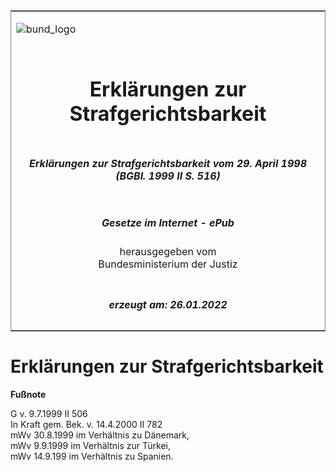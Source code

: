 <span id="DECKBLATT.html"></span>

<table border="0" frame="border" width="100%">

<tr valign="top">

<td align="left">

![bund\_logo](BfJ_2021_Web_de_de.gif)

</td>

<td align="right">

 

</td>

</tr>

<tr align="center" valign="middle">

<td colspan="2">

# Erklärungen zur Strafgerichtsbarkeit

</td>

</tr>

<tr align="center" valign="middle">

<td colspan="2">

##### Erklärungen zur Strafgerichtsbarkeit vom 29. April 1998 (BGBl. 1999 II S. 516)

</td>

</tr>

<tr align="center" valign="middle">

<td colspan="2">

  
  

##### Gesetze im Internet - ePub  
  
herausgegeben vom  
Bundesministerium der Justiz

</td>

</tr>

<tr align="center" valign="bottom">

<td colspan="2">

  
  

##### erzeugt am: 26.01.2022

</td>

</tr>

</table>

<span id="BJNR051620999.html"></span>

# Erklärungen zur Strafgerichtsbarkeit

<div>

  
**Fußnote**

<div class="jnhtml">

<div>

<div class="jurAbsatz">

G v. 9.7.1999 II 506  
In Kraft gem. Bek. v. 14.4.2000 II 782  
mWv 30.8.1999 im Verhältnis zu Dänemark,  
mWv 9.9.1999 im Verhältnis zur Türkei,  
mWv 14.9.199 im Verhältnis zu Spanien.

</div>

</div>

</div>

</div>
